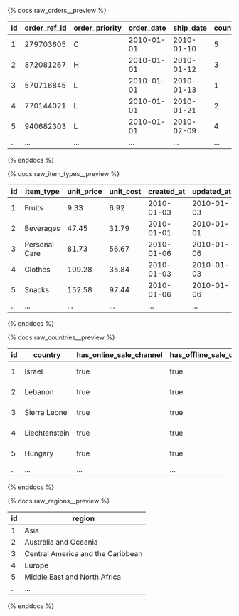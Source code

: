 {% docs raw_orders__preview %}

|id |order_ref_id                 |order_priority|order_date |ship_date |country_id|sales_channel|item_type_id|units_sold|total_revenue|total_cost|total_profit|created_at|updated_at|
|---|-----------------------------|--------------|-----------|----------|----------|-------------|------------|----------|-------------|----------|------------|----------|----------|
|1  |279703605                    |C             |2010-01-01 |2010-01-10|5         |Offline      |8           |9367      |2391207.76   |1493287.14|897920.62   |2010-01-01|2010-01-10|
|2  |872081267                    |H             |2010-01-01 |2010-01-12|3         |Online       |2           |7081      |335993.45    |225104.99 |110888.46   |2010-01-01|2010-01-12|
|3  |570716845                    |L             |2010-01-01 |2010-01-13|1         |Offline      |10          |6652      |2908254.4    |1751671.16|1156583.24  |2010-01-01|2010-01-13|
|4  |770144021                    |L             |2010-01-01 |2010-01-21|2         |Offline      |2           |1585      |75208.25     |50387.15  |24821.1     |2010-01-01|2010-01-21|
|5  |940682303                    |L             |2010-01-01 |2010-02-09|4         |Online       |7           |7652      |1574016.4    |896125.72 |677890.68   |2010-01-01|2010-02-09|
|.. |...                          |...           |...        |...       |...       |...          |...         |...       |...          |...       |...         |...       |...       |

{% enddocs %}



{% docs raw_item_types__preview %}

|id |item_type                    |unit_price|unit_cost                                    |created_at|updated_at|
|---|-----------------------------|----------|---------------------------------------------|----------|----------|
|1  |Fruits                       |9.33      |6.92                                         |2010-01-03|2010-01-03|
|2  |Beverages                    |47.45     |31.79                                        |2010-01-01|2010-01-01|
|3  |Personal Care                |81.73     |56.67                                        |2010-01-06|2010-01-06|
|4  |Clothes                      |109.28    |35.84                                        |2010-01-03|2010-01-03|
|5  |Snacks                       |152.58    |97.44                                        |2010-01-06|2010-01-06|
|.. |...                          |...       |...                                          |...       |...       |

{% enddocs %}



{% docs raw_countries__preview %}

|id |country                      |has_online_sale_channel|has_offline_sale_channel                     |region_id|created_at|updated_at|
|---|-----------------------------|-----------------------|---------------------------------------------|---------|----------|----------|
|1  |Israel                       |true                   |true                                         |5        |2010-01-01|2010-01-01|
|2  |Lebanon                      |true                   |true                                         |5        |2010-01-01|2010-01-01|
|3  |Sierra Leone                 |true                   |true                                         |7        |2010-01-01|2010-01-01|
|4  |Liechtenstein                |true                   |true                                         |4        |2010-01-01|2010-01-01|
|5  |Hungary                      |true                   |true                                         |4        |2010-01-01|2010-01-01|
|.. |...                          |...                    |...                                          |...      |...       |...       |

{% enddocs %}



{% docs raw_regions__preview %}

|id |region                       |
|---|-----------------------------|
|1  |Asia                         |
|2  |Australia and Oceania        |
|3  |Central America and the Caribbean|
|4  |Europe                       |
|5  |Middle East and North Africa |
|.. |...                          |

{% enddocs %}
